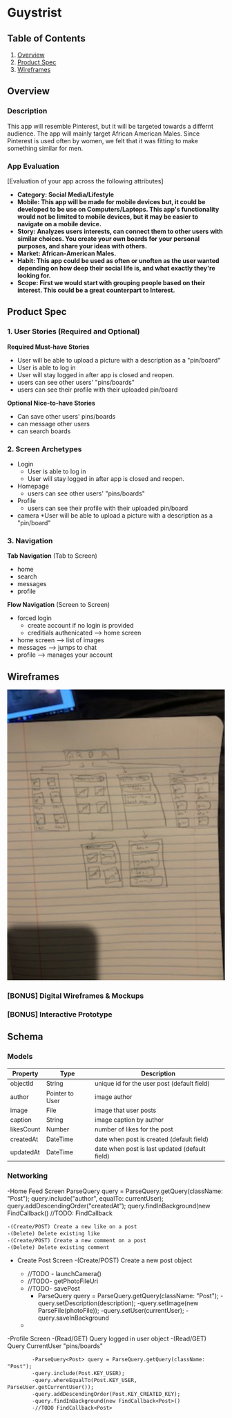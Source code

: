# Guystrist

## Table of Contents
1. [Overview](#Overview)
1. [Product Spec](#Product-Spec)
1. [Wireframes](#Wireframes)

## Overview
### Description
This app will resemble Pinterest, but it will be targeted towards a differnt audience. The app will mainly target African American Males. Since Pinterest is used often by women, we felt that it was fitting to make something similar for men. 

### App Evaluation
[Evaluation of your app across the following attributes]
- **Category: Social Media/Lifestyle**
- **Mobile: This app will be made for mobile devices but, it could be developed to be use on Computers/Laptops. This app's functionality would not be limited to mobile devices, but it may be easier to navigate on a mobile device.**
- **Story: Analyzes users interests, can connect them to other users with similar choices. You create your own boards for your personal purposes, and share your ideas with others.**
- **Market: African-American Males.**
- **Habit: This app could be used as often or unoften as the user wanted depending on how deep their social life is, and what exactly they're looking for.**
- **Scope: First we would start with grouping people based on their interest. This could be a great counterpart to Interest.**

## Product Spec

### 1. User Stories (Required and Optional)

**Required Must-have Stories**

* User will be able to upload a picture with a description as a "pin/board"
* User is able to log in 
* User will stay logged in after app is closed and reopen.
* users can see other users' "pins/boards"
* users can see their profile with their uploaded pin/board

**Optional Nice-to-have Stories**

* Can save other users' pins/boards
* can message other users
* can search boards


### 2. Screen Archetypes

* Login 
   * User is able to log in 
   * User will stay logged in after app is closed and reopen.
* Homepage 
   * users can see other users' "pins/boards"
* Profile
   * users can see their profile with their uploaded pin/board
* camera
    *User will be able to upload a picture with a description as a "pin/board"
### 3. Navigation

**Tab Navigation** (Tab to Screen)

* home
* search
* messages
* profile

**Flow Navigation** (Screen to Screen)

* forced login
   * create account if no login is provided
   * creditials authenicated --> home screen
* home screen --> list of images
* messages --> jumps to chat
* profile --> manages your account

## Wireframes
<img src="https://github.com/CSC-4001-Pinterest/PinterestApp/blob/main/IMG_2878.jpg" width=600>

### [BONUS] Digital Wireframes & Mockups

### [BONUS] Interactive Prototype

## Schema 

### Models
Property |	Type | Description
| --- | --- | --- |
objectId |String	|unique id for the user post (default field)
author	| Pointer to User	| image author
image |	File	| image that user posts
caption |	String |	image caption by author
likesCount |	Number |	number of likes for the post
createdAt |	DateTime |	date when post is created (default field)
updatedAt	| DateTime	| date when post is last updated (default field)
### Networking
-Home Feed Screen
    ParseQuery<Post> query = ParseQuery.getQuery(className: "Post");
        query.include("author", equalTo: currentUser);
        query.addDescendingOrder("createdAt");
        query.findInBackground(new FindCallback<Post>()
   //TODO: FindCallback<Post>
  
    -(Create/POST) Create a new like on a post
    -(Delete) Delete existing like
    -(Create/POST) Create a new comment on a post
    -(Delete) Delete existing comment
    
 - Create Post Screen 
  -(Create/POST) Create a new post object
  
      - //TODO - launchCamera()
      - //TODO- getPhotoFileUri
      - //TODO- savePost
        - ParseQuery<Post> query = ParseQuery.getQuery(className: "Post");
            -query.setDescription(description);
            -query.setImage(new ParseFile(photoFile));
            -query.setUser(currentUser);
            -query.saveInBackground
      - 
-Profile Screen
    -(Read/GET) Query logged in user object
        -(Read/GET) Query CurrentUser "pins/boards"
  
            -ParseQuery<Post> query = ParseQuery.getQuery(className: "Post");
            -query.include(Post.KEY_USER);
            -query.whereEqualTo(Post.KEY_USER, ParseUser.getCurrentUser());
            -query.addDescendingOrder(Post.KEY_CREATED_KEY);
            -query.findInBackground(new FindCallback<Post>()
            -//TODO FindCallback<Post>


